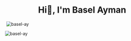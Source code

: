 <h1 align="center">Hi👋, I'm Basel Ayman</h1>

<p>&nbsp;<img align="center" src="https://github-readme-stats.vercel.app/api?username=basel-ay&show_icons=true&locale=en" alt="basel-ay" /></p>

<p><img align="center" src="https://github-readme-streak-stats.herokuapp.com/?user=basel-ay&" alt="basel-ay" /></p>
